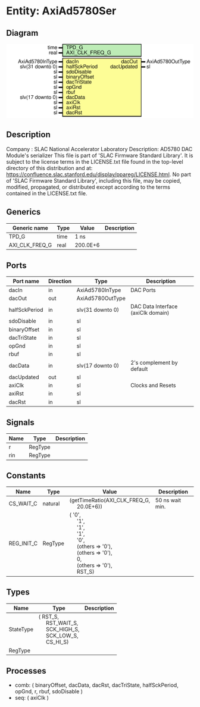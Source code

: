 # Entity: AxiAd5780Ser

## Diagram

![Diagram](AxiAd5780Ser.svg "Diagram")
## Description

Company    : SLAC National Accelerator Laboratory
Description: AD5780 DAC Module's serializer
This file is part of 'SLAC Firmware Standard Library'.
It is subject to the license terms in the LICENSE.txt file found in the
top-level directory of this distribution and at:
   https://confluence.slac.stanford.edu/display/ppareg/LICENSE.html.
No part of 'SLAC Firmware Standard Library', including this file,
may be copied, modified, propagated, or distributed except according to
the terms contained in the LICENSE.txt file.
## Generics

| Generic name   | Type | Value    | Description |
| -------------- | ---- | -------- | ----------- |
| TPD_G          | time | 1 ns     |             |
| AXI_CLK_FREQ_G | real | 200.0E+6 |             |
## Ports

| Port name     | Direction | Type             | Description                        |
| ------------- | --------- | ---------------- | ---------------------------------- |
| dacIn         | in        | AxiAd5780InType  | DAC Ports                          |
| dacOut        | out       | AxiAd5780OutType |                                    |
| halfSckPeriod | in        | slv(31 downto 0) | DAC Data Interface (axiClk domain) |
| sdoDisable    | in        | sl               |                                    |
| binaryOffset  | in        | sl               |                                    |
| dacTriState   | in        | sl               |                                    |
| opGnd         | in        | sl               |                                    |
| rbuf          | in        | sl               |                                    |
| dacData       | in        | slv(17 downto 0) | 2's complement by default          |
| dacUpdated    | out       | sl               |                                    |
| axiClk        | in        | sl               | Clocks and Resets                  |
| axiRst        | in        | sl               |                                    |
| dacRst        | in        | sl               |                                    |
## Signals

| Name | Type    | Description |
| ---- | ------- | ----------- |
| r    | RegType |             |
| rin  | RegType |             |
## Constants

| Name       | Type    | Value                                                                                                                                                                                                                                                                                                                                                                                                                                                                                    | Description     |
| ---------- | ------- | ---------------------------------------------------------------------------------------------------------------------------------------------------------------------------------------------------------------------------------------------------------------------------------------------------------------------------------------------------------------------------------------------------------------------------------------------------------------------------------------- | --------------- |
| CS_WAIT_C  | natural |  (getTimeRatio(AXI_CLK_FREQ_G,<br><span style="padding-left:20px"> 20.0E+6))                                                                                                                                                                                                                                                                                                                                                                                                             | 50 ns wait min. |
| REG_INIT_C | RegType |  (       '0',<br><span style="padding-left:20px">       '1',<br><span style="padding-left:20px">       '1',<br><span style="padding-left:20px">       '1',<br><span style="padding-left:20px">       '0',<br><span style="padding-left:20px">       (others => '0'),<br><span style="padding-left:20px">       (others => '0'),<br><span style="padding-left:20px">       0,<br><span style="padding-left:20px">       (others => '0'),<br><span style="padding-left:20px">       RST_S) |                 |
## Types

| Name      | Type                                                                                                                                                                                                  | Description |
| --------- | ----------------------------------------------------------------------------------------------------------------------------------------------------------------------------------------------------- | ----------- |
| StateType | ( RST_S,<br><span style="padding-left:20px"> RST_WAIT_S,<br><span style="padding-left:20px"> SCK_HIGH_S,<br><span style="padding-left:20px"> SCK_LOW_S,<br><span style="padding-left:20px"> CS_HI_S)  |             |
| RegType   |                                                                                                                                                                                                       |             |
## Processes
- comb: ( binaryOffset, dacData, dacRst, dacTriState, halfSckPeriod, opGnd, r, rbuf,
                   sdoDisable )
- seq: ( axiClk )

